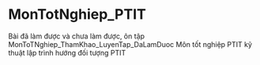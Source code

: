 # MonTotNghiep_PTIT
Bài đã làm được và chưa làm được, ôn tập 
MonToTNghiep_ThamKhao_LuyenTap_DaLamDuoc Môn tốt nghiệp PTIT kỹ thuật lập trình hướng đối tượng PTIT
